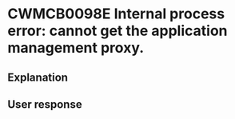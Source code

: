 # CWMCB0098E Internal process error: cannot get the application management proxy.

## Explanation

## User response